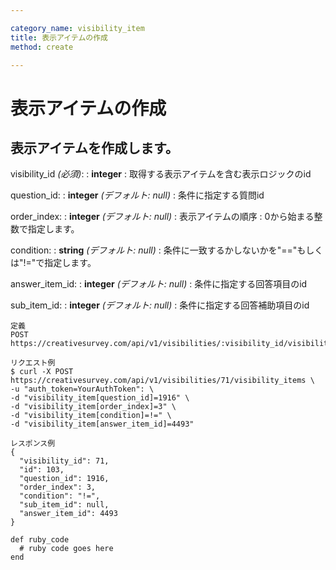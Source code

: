 ```yaml
---

category_name: visibility_item
title: 表示アイテムの作成
method: create

---
```


# 表示アイテムの作成

## 表示アイテムを作成します。

visibility_id _(必須)_:
: __integer__
: 取得する表示アイテムを含む表示ロジックのid

question_id:
: __integer__ _(デフォルト: null)_
: 条件に指定する質問id

order_index:
: __integer__ _(デフォルト: null)_
: 表示アイテムの順序
: 0から始まる整数で指定します。

condition:
: __string__ _(デフォルト: null)_
: 条件に一致するかしないかを"=="もしくは"!="で指定します。

answer_item_id:
: __integer__ _(デフォルト: null)_
: 条件に指定する回答項目のid

sub_item_id:
: __integer__ _(デフォルト: null)_
: 条件に指定する回答補助項目のid

~~~
定義
POST https://creativesurvey.com/api/v1/visibilities/:visibility_id/visibility_items

リクエスト例
$ curl -X POST https://creativesurvey.com/api/v1/visibilities/71/visibility_items \
-u "auth_token=YourAuthToken": \
-d "visibility_item[question_id]=1916" \
-d "visibility_item[order_index]=3" \
-d "visibility_item[condition]=!=" \
-d "visibility_item[answer_item_id]=4493"

レスポンス例
{
  "visibility_id": 71,
  "id": 103,
  "question_id": 1916,
  "order_index": 3,
  "condition": "!=",
  "sub_item_id": null,
  "answer_item_id": 4493
}

~~~

~~~
def ruby_code
  # ruby code goes here
end
~~~

